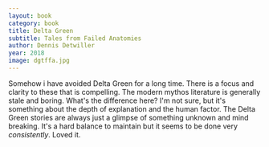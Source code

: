 ```yaml
---
layout: book
category: book
title: Delta Green
subtitle: Tales from Failed Anatomies
author: Dennis Detwiller
year: 2018
image: dgtffa.jpg
---
```


Somehow i have avoided Delta Green for a long time.  There is a focus and clarity to these that is compelling.  The modern mythos literature is generally stale and boring.  What's the difference here? I'm not sure, but it's something about the depth of explanation and the human factor. The Delta Green stories are always just a glimpse of something unknown and mind breaking.  It's a hard balance to maintain but it seems to be done very *consistently*. Loved it.
